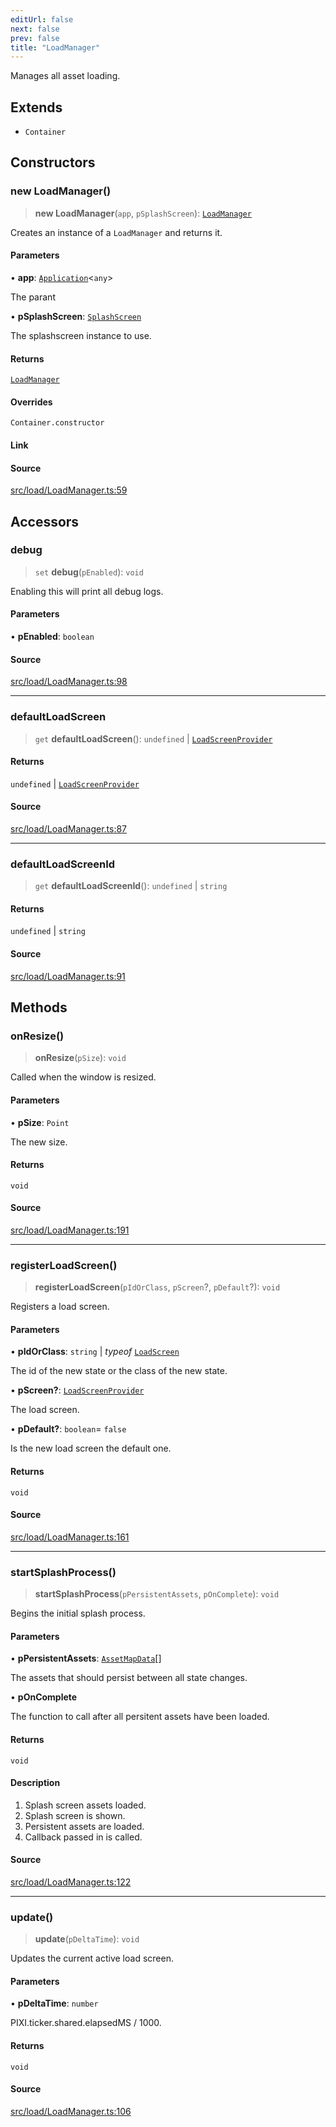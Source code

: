 ```yaml
---
editUrl: false
next: false
prev: false
title: "LoadManager"
---
```


Manages all asset loading.

## Extends

- `Container`

## Constructors

### new LoadManager()

> **new LoadManager**(`app`, `pSplashScreen`): [`LoadManager`](/api/classes/loadmanager/)

Creates an instance of a `LoadManager` and returns it.

#### Parameters

• **app**: [`Application`](/api/classes/application/)\<`any`\>

The parant

• **pSplashScreen**: [`SplashScreen`](/api/classes/splashscreen/)

The splashscreen instance to use.

#### Returns

[`LoadManager`](/api/classes/loadmanager/)

#### Overrides

`Container.constructor`

#### Link

#### Source

[src/load/LoadManager.ts:59](https://github.com/relishinc/dill-pixel/blob/543438455c9a47928084300159416186c2aa1095/src/load/LoadManager.ts#L59)

## Accessors

### debug

> `set` **debug**(`pEnabled`): `void`

Enabling this will print all debug logs.

#### Parameters

• **pEnabled**: `boolean`

#### Source

[src/load/LoadManager.ts:98](https://github.com/relishinc/dill-pixel/blob/543438455c9a47928084300159416186c2aa1095/src/load/LoadManager.ts#L98)

***

### defaultLoadScreen

> `get` **defaultLoadScreen**(): `undefined` \| [`LoadScreenProvider`](/api/type-aliases/loadscreenprovider/)

#### Returns

`undefined` \| [`LoadScreenProvider`](/api/type-aliases/loadscreenprovider/)

#### Source

[src/load/LoadManager.ts:87](https://github.com/relishinc/dill-pixel/blob/543438455c9a47928084300159416186c2aa1095/src/load/LoadManager.ts#L87)

***

### defaultLoadScreenId

> `get` **defaultLoadScreenId**(): `undefined` \| `string`

#### Returns

`undefined` \| `string`

#### Source

[src/load/LoadManager.ts:91](https://github.com/relishinc/dill-pixel/blob/543438455c9a47928084300159416186c2aa1095/src/load/LoadManager.ts#L91)

## Methods

### onResize()

> **onResize**(`pSize`): `void`

Called when the window is resized.

#### Parameters

• **pSize**: `Point`

The new size.

#### Returns

`void`

#### Source

[src/load/LoadManager.ts:191](https://github.com/relishinc/dill-pixel/blob/543438455c9a47928084300159416186c2aa1095/src/load/LoadManager.ts#L191)

***

### registerLoadScreen()

> **registerLoadScreen**(`pIdOrClass`, `pScreen`?, `pDefault`?): `void`

Registers a load screen.

#### Parameters

• **pIdOrClass**: `string` \| *typeof* [`LoadScreen`](/api/classes/loadscreen/)

The id of the new state or the class of the new state.

• **pScreen?**: [`LoadScreenProvider`](/api/type-aliases/loadscreenprovider/)

The load screen.

• **pDefault?**: `boolean`= `false`

Is the new load screen the default one.

#### Returns

`void`

#### Source

[src/load/LoadManager.ts:161](https://github.com/relishinc/dill-pixel/blob/543438455c9a47928084300159416186c2aa1095/src/load/LoadManager.ts#L161)

***

### startSplashProcess()

> **startSplashProcess**(`pPersistentAssets`, `pOnComplete`): `void`

Begins the initial splash process.

#### Parameters

• **pPersistentAssets**: [`AssetMapData`](/api/classes/assetmapdata/)[]

The assets that should persist between all state changes.

• **pOnComplete**

The function to call after all persitent assets have been loaded.

#### Returns

`void`

#### Description

1. Splash screen assets loaded.
2. Splash screen is shown.
3. Persistent assets are loaded.
4. Callback passed in is called.

#### Source

[src/load/LoadManager.ts:122](https://github.com/relishinc/dill-pixel/blob/543438455c9a47928084300159416186c2aa1095/src/load/LoadManager.ts#L122)

***

### update()

> **update**(`pDeltaTime`): `void`

Updates the current active load screen.

#### Parameters

• **pDeltaTime**: `number`

PIXI.ticker.shared.elapsedMS / 1000.

#### Returns

`void`

#### Source

[src/load/LoadManager.ts:106](https://github.com/relishinc/dill-pixel/blob/543438455c9a47928084300159416186c2aa1095/src/load/LoadManager.ts#L106)
